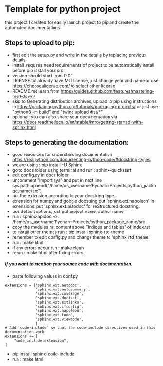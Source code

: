 # Template for python project
this project I created for easily launch project to 
pip and create the automated documentations

## Steps to upload to pip:
- first edit the setup.py and write in the details by replacing previous details
- install_requires need requirements of project to be automatically install before pip install your src
- version should start from 0.0.1
- LICENSE.txt already have MIT license, just change year and name or use https://choosealicense.com/ to select other 
license
- README.md learn from https://guides.github.com/features/mastering-markdown/
- skip to Generating distribution archives, upload to pip using instructions in https://packaging.python.org/tutorials/packaging-projects/
  or just use "python3 -m build" and "twine upload dist/*"
- optional: you can also share your documentation via https://docs.readthedocs.io/en/stable/intro/getting-started-with-sphinx.html

## Steps to generating the documentation:
- good resources for understanding documentation https://realpython.com/documenting-python-code/#docstring-types
- we are using : pip install -U Sphinx
- go to docs folder using terminal and run : sphinx-quickstart
- edit config.py in docs folder
- uncomment "import sys" and put in next line
sys.path.append("/home/os_username/PycharmProjects/python_package_name/src")
- put the extension according to your docstring type.
- extension for numpy and google docstring put 'sphinx.ext.napoleon' in extensions. put 'sphinx.ext.autodoc' for reStructured docstring.
- use default options, just put project name, author name
- run : sphinx-apidoc -o . /home/os_username/PycharmProjects/python_package_name/src
- copy the modules.rst content above "Indices and tables" of index.rst
- to install other themes run : pip install sphinx-rtd-theme
- remember to edit config.py and change theme to 'sphinx_rtd_theme'
- run : make html
- if any errors occur run : make clean
- rerun : make html after fixing errors

#####  If you want to mention your source code with documentation. 
- paste following values in conf.py
```
extensions = ['sphinx.ext.autodoc',
              'sphinx.ext.autosummary',
              'sphinx.ext.coverage',
              'sphinx.ext.doctest',
              'sphinx.ext.extlinks',
              'sphinx.ext.ifconfig',
              'sphinx.ext.napoleon',
              'sphinx.ext.todo',
              'sphinx.ext.viewcode',
              ]
# Add `code-include` so that the code-include directives used in this documentation work
extensions += [
    "code_include.extension",
]
```
- pip install sphinx-code-include
- run : make html
